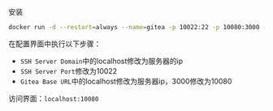  安装

```bash
docker run -d --restart=always --name=gitea -p 10022:22 -p 10080:3000 -v `pwd`/gitea:/data gitea/gitea:1.13.1
```

在配置界面中执行以下步骤：

- `SSH Server Domain`中的localhost修改为服务器的ip
- `SSH Server Port`修改为10022
- `Gitea Base URL`中的localhost修改为服务器ip，3000修改为10080

访问界面：`localhost:10080`

